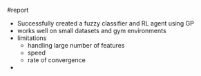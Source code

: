 #report 
- Successfully created a fuzzy classifier and RL agent using GP
- works well on small datasets and gym environments
- limitations
    - handling large number of features
    - speed
    - rate of convergence
- 